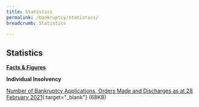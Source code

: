 ```yaml
---
title: Statistics
permalink: /bankruptcy/statistics/
breadcrumb: Statistics

---
```



Statistics
---

<u><b>Facts & Figures</b></u>

**Individual Insolvency**

[Number of Bankruptcy Applications, Orders Made and Discharges as at 28 February 2021](/files/NumberofBankruptcyApplicationsOrdersMadeandDischarges(Feb2021).pdf/){:target="_blank"} (68KB)
